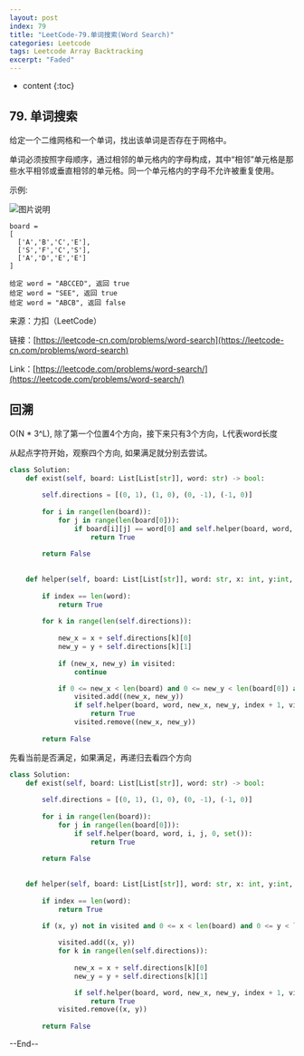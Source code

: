 ```yaml
---
layout: post
index: 79
title: "LeetCode-79.单词搜索(Word Search)"
categories: Leetcode
tags: Leetcode Array Backtracking
excerpt: "Faded"
---
```


* content
{:toc}

## 79. 单词搜索

给定一个二维网格和一个单词，找出该单词是否存在于网格中。

单词必须按照字母顺序，通过相邻的单元格内的字母构成，其中“相邻”单元格是那些水平相邻或垂直相邻的单元格。同一个单元格内的字母不允许被重复使用。


示例:

![图片说明](https://geemaple.github.io/images/leetcode-algorithm-79.jpg)

```
board =
[
  ['A','B','C','E'],
  ['S','F','C','S'],
  ['A','D','E','E']
]

给定 word = "ABCCED", 返回 true
给定 word = "SEE", 返回 true
给定 word = "ABCB", 返回 false
```

来源：力扣（LeetCode）

链接：[https://leetcode-cn.com/problems/word-search](https://leetcode-cn.com/problems/word-search)

Link：[https://leetcode.com/problems/word-search/](https://leetcode.com/problems/word-search/)

## 回溯

O(N * 3^L), 除了第一个位置4个方向，接下来只有3个方向，L代表word长度

从起点字符开始，观察四个方向, 如果满足就分别去尝试。

```python
class Solution:
    def exist(self, board: List[List[str]], word: str) -> bool:
        
        self.directions = [(0, 1), (1, 0), (0, -1), (-1, 0)]
        
        for i in range(len(board)):
            for j in range(len(board[0])):
                if board[i][j] == word[0] and self.helper(board, word, i, j, 1, set([(i, j)])):
                    return True
                
        return False
        
        
    def helper(self, board: List[List[str]], word: str, x: int, y:int, index: int, visited: set) -> None:     
        
        if index == len(word):
            return True
        
        for k in range(len(self.directions)):
            
            new_x = x + self.directions[k][0]
            new_y = y + self.directions[k][1]
            
            if (new_x, new_y) in visited:
                continue

            if 0 <= new_x < len(board) and 0 <= new_y < len(board[0]) and board[new_x][new_y] == word[index]:             
                visited.add((new_x, new_y))
                if self.helper(board, word, new_x, new_y, index + 1, visited):
                    return True  
                visited.remove((new_x, new_y))
            
        return False
```

先看当前是否满足，如果满足，再递归去看四个方向

```python
class Solution:
    def exist(self, board: List[List[str]], word: str) -> bool:
        
        self.directions = [(0, 1), (1, 0), (0, -1), (-1, 0)]
        
        for i in range(len(board)):
            for j in range(len(board[0])):
                if self.helper(board, word, i, j, 0, set()):
                    return True
                
        return False
        
        
    def helper(self, board: List[List[str]], word: str, x: int, y:int, index: int, visited: set) -> None:     
        
        if index == len(word):
            return True
        
        if (x, y) not in visited and 0 <= x < len(board) and 0 <= y < len(board[0]) and board[x][y] == word[index]:

            visited.add((x, y))
            for k in range(len(self.directions)):
                
                new_x = x + self.directions[k][0]
                new_y = y + self.directions[k][1]

                if self.helper(board, word, new_x, new_y, index + 1, visited):
                    return True  
            visited.remove((x, y)) 
            
        return False
```


--End--

